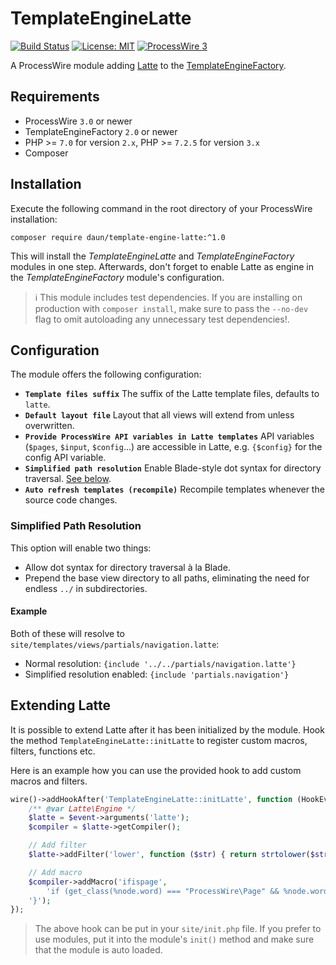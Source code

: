 # TemplateEngineLatte

[![Build Status](https://travis-ci.org/daun/TemplateEngineLatte.svg?branch=master)](https://travis-ci.org/daun/TemplateEngineLatte)
[![License: MIT](https://img.shields.io/badge/License-MIT-blue.svg)](https://opensource.org/licenses/MIT)
[![ProcessWire 3](https://img.shields.io/badge/ProcessWire-3.x-orange.svg)](https://github.com/processwire/processwire)

<!-- [![StyleCI](https://github.styleci.io/repos/21304492/shield?branch=master)](https://github.styleci.io/repos/21304492) -->

A ProcessWire module adding [Latte](https://latte.nette.org/) to the [TemplateEngineFactory](https://github.com/wanze/TemplateEngineFactory).

## Requirements

* ProcessWire `3.0` or newer
* TemplateEngineFactory `2.0` or newer
* PHP >= `7.0` for version `2.x`, PHP >= `7.2.5` for version `3.x`
* Composer

## Installation

Execute the following command in the root directory of your ProcessWire installation:

```
composer require daun/template-engine-latte:^1.0
```

This will install the _TemplateEngineLatte_ and _TemplateEngineFactory_ modules in one step. Afterwards, don't forget
to enable Latte as engine in the _TemplateEngineFactory_ module's configuration.

> ℹ️ This module includes test dependencies. If you are installing on production with `composer install`, make sure to
pass the `--no-dev` flag to omit autoloading any unnecessary test dependencies!.

## Configuration

The module offers the following configuration:

* **`Template files suffix`** The suffix of the Latte template files, defaults to `latte`.
* **`Default layout file`** Layout that all views will extend from unless overwritten.
* **`Provide ProcessWire API variables in Latte templates`** API variables (`$pages`, `$input`, `$config`...)
are accessible in Latte,
e.g. `{$config}` for the config API variable.
* **`Simplified path resolution`** Enable Blade-style dot syntax for directory traversal. [See below](#simplified-path-resolution).
* **`Auto refresh templates (recompile)`** Recompile templates whenever the source code changes.

### Simplified Path Resolution

This option will enable two things:

* Allow dot syntax for directory traversal à la Blade.
* Prepend the base view directory to all paths, eliminating the need for endless `../` in subdirectories.

#### Example

Both of these will resolve to `site/templates/views/partials/navigation.latte`:

* Normal resolution: `{include '../../partials/navigation.latte'}`
* Simplified resolution enabled: `{include 'partials.navigation'}`

## Extending Latte

It is possible to extend Latte after it has been initialized by the module. Hook the method `TemplateEngineLatte::initLatte`
to register custom macros, filters, functions etc.

Here is an example how you can use the provided hook to add custom macros and filters.

```php
wire()->addHookAfter('TemplateEngineLatte::initLatte', function (HookEvent $event) {
    /** @var Latte\Engine */
    $latte = $event->arguments('latte');
    $compiler = $latte->getCompiler();

    // Add filter
    $latte->addFilter('lower', function ($str) { return strtolower($str); });

    // Add macro
    $compiler->addMacro('ifispage',
        'if (get_class(%node.word) === "ProcessWire\Page" && %node.word->id) {',
    '}');
});
```

> The above hook can be put in your `site/init.php` file. If you prefer to use modules, put it into the module's `init()`
method and make sure that the module is auto loaded.
